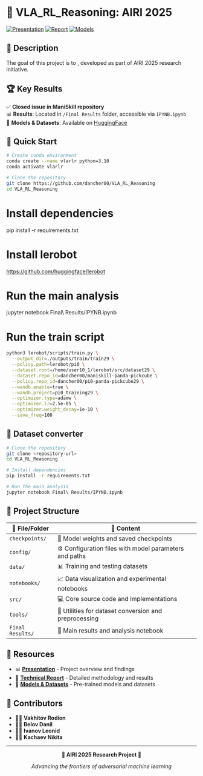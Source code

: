 # 🤖 VLA_RL_Reasoning: AIRI 2025

[![Presentation](https://img.shields.io/badge/📊_Presentation-Google_Slides-orange)](https://docs.google.com/presentation/d/1gVk4IRcd6wwoRE-2RhvO0E1KE2ioVqNbLMZqfykhbbY/edit?usp=sharing)
[![Report](https://img.shields.io/badge/📄_Report-Overleaf-green)](https://www.overleaf.com/read/fvbnfvhqvfxb#345093)
[![Models](https://img.shields.io/badge/🤗_Models-HuggingFace-yellow)](https://huggingface.co/dancher00)

## 🎯 Description

The goal of this project is to , developed as part of AIRI 2025 research initiative.

## 🏆 Key Results

✅ **Closed issue in ManiSkill repository**  
📊 **Results**: Located in `/Final Results` folder, accessible via `IPYNB.ipynb`  
🤗 **Models & Datasets**: Available on [HuggingFace](https://huggingface.co/dancher00)

## 🚀 Quick Start

```bash
# Create conda environment
conda create --name vlarlr python=3.10
conda activate vlarlr
```

```bash
# Clone the repository
git clone https://github.com/dancher00/VLA_RL_Reasoning
cd VLA_RL_Reasoning
```

# Install dependencies
pip install -r requirements.txt

# Install lerobot
https://github.com/huggingface/lerobot

# Run the main analysis
jupyter notebook Final\ Results/IPYNB.ipynb


# Run the train script
```bash
python3 lerobot/scripts/train.py \
  --output_dir=./outputs/train/train29 \
  --policy.path=lerobot/pi0 \
  --dataset.root=/home/user10_1/lerobot/src/dataset29 \
  --dataset.repo_id=dancher00/maniskill-panda-pickcube \
  --policy.repo_id=dancher00/pi0-panda-pickcube29 \
  --wandb.enable=true \
  --wandb.project=pi0_training29 \
  --optimizer.type=adamw \
  --optimizer.lr=2.5e-05 \
  --optimizer.weight_decay=1e-10 \
  --save_freq=100
```



## 🚀 Dataset converter 




```bash
# Clone the repository
git clone <repository-url>
cd VLA_RL_Reasoning

# Install dependencies
pip install -r requirements.txt

# Run the main analysis
jupyter notebook Final\ Results/IPYNB.ipynb
```

## 📁 Project Structure

| 📂 File/Folder | 📝 Content |
|----------------|-------------|
| `checkpoints/` | 💾 Model weights and saved checkpoints |
| `config/` | ⚙️ Configuration files with model parameters and paths |
| `data/` | 📊 Training and testing datasets |
| `notebooks/` | 📈 Data visualization and experimental notebooks |
| `src/` | 💻 Core source code and implementations |
| `tools/` | 🔧 Utilities for dataset conversion and preprocessing |
| `Final Results/` | 🎯 Main results and analysis notebook |

## 🔗 Resources

- 📊 **[Presentation](https://docs.google.com/presentation/d/1gVk4IRcd6wwoRE-2RhvO0E1KE2ioVqNbLMZqfykhbbY/edit?usp=sharing)** - Project overview and findings
- 📄 **[Technical Report](https://www.overleaf.com/read/fvbnfvhqvfxb#345093)** - Detailed methodology and results
- 🤗 **[Models & Datasets](https://huggingface.co/dancher00)** - Pre-trained models and datasets

## 👥 Contributors

- 👨‍💻 **Vakhitov Rodion**
- 👨‍💻 **Belov Danil** 
- 👨‍💻 **Ivanov Leonid**
- 👨‍💻 **Kachaev Nikita**

---

<div align="center">

**🎉 AIRI 2025 Research Project 🎉**

*Advancing the frontiers of adversarial machine learning*

</div>
